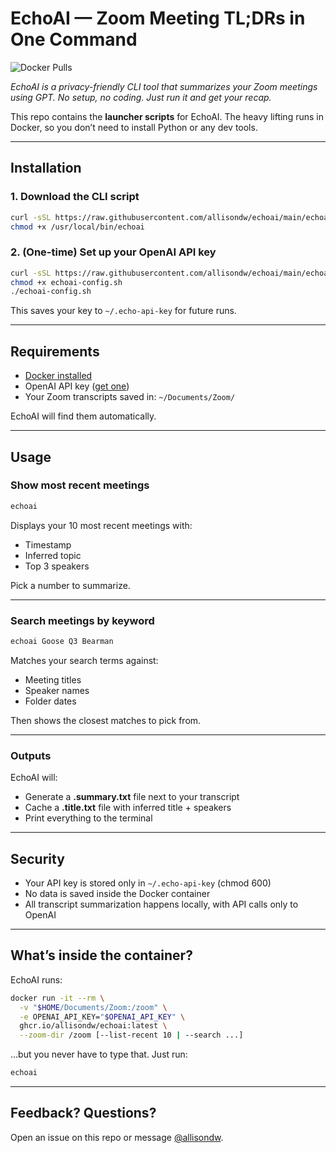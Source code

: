 # EchoAI — Zoom Meeting TL;DRs in One Command

![Docker Pulls](https://img.shields.io/badge/docker-ghcr.io%2Fallisondw%2Fechoai-blue)

_EchoAI is a privacy-friendly CLI tool that summarizes your Zoom meetings using GPT. No setup, no coding. Just run it and get your recap._

This repo contains the **launcher scripts** for EchoAI. The heavy lifting runs in Docker, so you don’t need to install Python or any dev tools.

---

## Installation

### 1. Download the CLI script

```bash
curl -sSL https://raw.githubusercontent.com/allisondw/echoai/main/echoai -o /usr/local/bin/echoai
chmod +x /usr/local/bin/echoai
```

### 2. (One-time) Set up your OpenAI API key

```bash
curl -sSL https://raw.githubusercontent.com/allisondw/echoai/main/echoai-config.sh -o echoai-config.sh
chmod +x echoai-config.sh
./echoai-config.sh
```

This saves your key to `~/.echo-api-key` for future runs.

---

## Requirements

- [Docker installed](https://www.docker.com/products/docker-desktop/)
- OpenAI API key ([get one](https://platform.openai.com/account/api-keys))
- Your Zoom transcripts saved in: `~/Documents/Zoom/`

EchoAI will find them automatically.

---

## Usage

### Show most recent meetings

```bash
echoai
```

Displays your 10 most recent meetings with:
- Timestamp
- Inferred topic
- Top 3 speakers

Pick a number to summarize.

---

### Search meetings by keyword

```bash
echoai Goose Q3 Bearman
```

Matches your search terms against:
- Meeting titles
- Speaker names
- Folder dates

Then shows the closest matches to pick from.

---

### Outputs

EchoAI will:
- Generate a **.summary.txt** file next to your transcript
- Cache a **.title.txt** file with inferred title + speakers
- Print everything to the terminal

---

## Security

- Your API key is stored only in `~/.echo-api-key` (chmod 600)
- No data is saved inside the Docker container
- All transcript summarization happens locally, with API calls only to OpenAI

---

## What’s inside the container?

EchoAI runs:

```bash
docker run -it --rm \
  -v "$HOME/Documents/Zoom:/zoom" \
  -e OPENAI_API_KEY="$OPENAI_API_KEY" \
  ghcr.io/allisondw/echoai:latest \
  --zoom-dir /zoom [--list-recent 10 | --search ...]
```

…but you never have to type that. Just run:

```bash
echoai
```

---

## Feedback? Questions?

Open an issue on this repo or message [@allisondw](https://github.com/allisondw).
